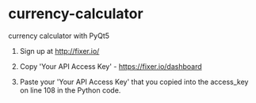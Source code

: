 # currency-calculator
currency calculator with PyQt5

1. Sign up at http://fixer.io/

2. Copy 'Your API Access Key' - https://fixer.io/dashboard

3. Paste your 'Your API Access Key' that you copied into the access_key on line 108 in the Python code.
